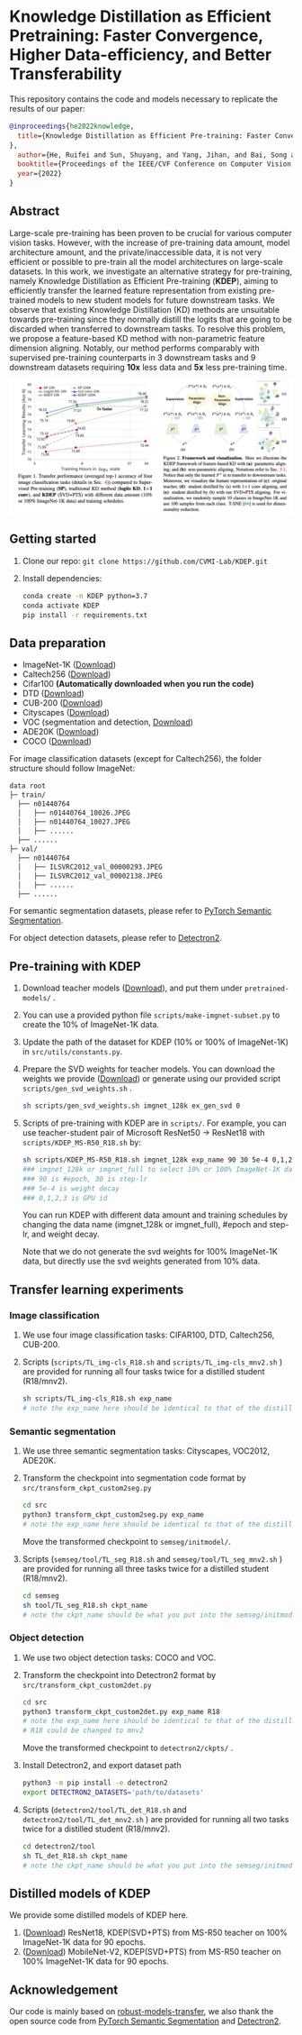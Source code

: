 # Knowledge Distillation as Efficient Pretraining: Faster Convergence, Higher Data-efficiency, and Better Transferability

This repository contains the code and models necessary to replicate the results of our paper:

```bibtex
@inproceedings{he2022knowledge,
  title={Knowledge Distillation as Efficient Pre-training: Faster Convergence, Higher Data-efficiency, and Better Transferability
},
  author={He, Ruifei and Sun, Shuyang, and Yang, Jihan, and Bai, Song and Qi, Xiaojuan},
  booktitle={Proceedings of the IEEE/CVF Conference on Computer Vision and Pattern Recognition},
  year={2022}
}
```

## Abstract

Large-scale pre-training has been proven to be crucial for various computer vision tasks.
However, with the increase of pre-training data amount, model architecture amount, and the private/inaccessible data, it is not very efficient or possible to pre-train all the model architectures on large-scale datasets. In this work, we investigate an alternative strategy for pre-training, namely Knowledge Distillation as Efficient Pre-training (**KDEP**), aiming to efficiently transfer the learned feature representation from existing pre-trained models to new student models for future downstream tasks. We observe that existing Knowledge Distillation (KD) methods are unsuitable towards pre-training since they normally distill the logits that are going to be discarded when transferred to downstream tasks. To resolve this problem, we propose a feature-based KD method with non-parametric feature dimension aligning. Notably, our method performs comparably with supervised pre-training counterparts in 3 downstream tasks and 9 downstream datasets requiring **10x** less data and **5x** less pre-training time.

![pics-cropped-1](pics-cropped-1.png)

## Getting started
1.  Clone our repo: `git clone https://github.com/CVMI-Lab/KDEP.git`

2.  Install dependencies:
    ```sh
    conda create -n KDEP python=3.7
    conda activate KDEP
    pip install -r requirements.txt
    ```

## Data preparation

* ImageNet-1K ([Download](https://www.image-net.org/)) 
* Caltech256 ([Download](http://www.vision.caltech.edu/Image_Datasets/Caltech256/))
* Cifar100 **(Automatically downloaded when you run the code)**
* DTD ([Download]( https://www.robots.ox.ac.uk/~vgg/data/dtd/))
* CUB-200 ([Download](http://www.vision.caltech.edu/visipedia/CUB-200-2011.html))
* Cityscapes ([Download](https://www.cityscapes-dataset.com/))
* VOC (segmentation and detection, [Download](http://host.robots.ox.ac.uk/pascal/VOC/))
* ADE20K ([Download](http://groups.csail.mit.edu/vision/datasets/ADE20K/))
* COCO ([Download](https://cocodataset.org/))

For image classification datasets (except for Caltech256), the folder structure should follow ImageNet:

```
data root
├─ train/
  ├── n01440764
  │   ├── n01440764_10026.JPEG
  │   ├── n01440764_10027.JPEG
  │   ├── ......
  ├── ......
├─ val/
  ├── n01440764
  │   ├── ILSVRC2012_val_00000293.JPEG
  │   ├── ILSVRC2012_val_00002138.JPEG
  │   ├── ......
  ├── ......
```

For semantic segmentation datasets, please refer to [PyTorch Semantic Segmentation](https://github.com/hszhao/semseg).

For object detection datasets, please refer to [Detectron2](https://github.com/facebookresearch/Detectron2).

## Pre-training with KDEP

1. Download teacher models ([Download](https://connecthkuhk-my.sharepoint.com/:f:/g/personal/ruifeihe_connect_hku_hk/Es4xT6QzDi9JtkFmmqXIWF4B-MAxG7z6oIDqtrZ88m5MpA?e=Jh19d1)), and put them under `pretrained-models/` .

2. You can use a provided python file `scripts/make-imgnet-subset.py` to create the 10% of ImageNet-1K data.

3. Update the path of the dataset for KDEP (10% or 100% of ImageNet-1K) in `src/utils/constants.py`.

4. Prepare the SVD weights for teacher models. You can download the weights we provide ([Download](https://connecthkuhk-my.sharepoint.com/:f:/g/personal/ruifeihe_connect_hku_hk/Es4xT6QzDi9JtkFmmqXIWF4B-MAxG7z6oIDqtrZ88m5MpA?e=Jh19d1)) or generate using our provided script `scripts/gen_svd_weights.sh` .

   ```sh
   sh scripts/gen_svd_weights.sh imgnet_128k ex_gen_svd 0
   ```

5. Scripts of pre-training with KDEP are in `scripts/`. For example, you can use teacher-student pair of Microsoft ResNet50 -> ResNet18 with `scripts/KDEP_MS-R50_R18.sh` by:

   ```sh
   sh scripts/KDEP_MS-R50_R18.sh imgnet_128k exp_name 90 30 5e-4 0,1,2,3
   ### imgnet_128k or imgnet_full to select 10% or 100% ImageNet-1K data
   ### 90 is #epoch, 30 is step-lr
   ### 5e-4 is weight decay
   ### 0,1,2,3 is GPU id
   ```

   You can run KDEP with different data amount and training schedules by changing the data name (imgnet_128k or imgnet_full), #epoch and step-lr, and weight decay. 

   Note that we do not generate the svd weights for 100% ImageNet-1K data, but directly use the svd weights generated from 10% data.

## Transfer learning experiments

### Image classification

1. We use four image classification tasks: CIFAR100, DTD, Caltech256, CUB-200. 

2. Scripts (`scripts/TL_img-cls_R18.sh` and `scripts/TL_img-cls_mnv2.sh` ) are provided for running all  four tasks twice for a distilled student (R18/mnv2). 

   ```sh
   sh scripts/TL_img-cls_R18.sh exp_name
   # note the exp_name here should be identical to that of the distilled student
   ```

### Semantic segmentation

1. We use three semantic segmentation tasks: Cityscapes, VOC2012, ADE20K.

2. Transform the checkpoint into segmentation code format by `src/transform_ckpt_custom2seg.py` 

   ```sh
   cd src
   python3 transform_ckpt_custom2seg.py exp_name
   # note the exp_name here should be identical to that of the distilled student
   ```

   Move the transformed checkpoint to `semseg/initmodel/`.

3. Scripts (`semseg/tool/TL_seg_R18.sh` and `semseg/tool/TL_seg_mnv2.sh` ) are provided for running all three tasks twice for a distilled student (R18/mnv2). 

   ```sh
   cd semseg
   sh tool/TL_seg_R18.sh ckpt_name
   # note the ckpt_name should be what you put into the semseg/initmodel/ in step1.
   ```

### Object detection

1. We use two object detection tasks: COCO and VOC.

2. Transform the checkpoint into Detectron2 format by `src/transform_ckpt_custom2det.py` 

   ```sh
   cd src
   python3 transform_ckpt_custom2det.py exp_name R18
   # note the exp_name here should be identical to that of the distilled student
   # R18 could be changed to mnv2
   ```

   Move the transformed checkpoint to `detectron2/ckpts/` .

3. Install Detectron2, and export dataset path

   ```sh
   python3 -m pip install -e detectron2
   export DETECTRON2_DATASETS='path/to/datasets'
   ```

4. Scripts (`detectron2/tool/TL_det_R18.sh` and `detectron2/tool/TL_det_mnv2.sh` ) are provided for running all two tasks twice for a distilled student (R18/mnv2). 

   ```sh
   cd detectron2/tool
   sh TL_det_R18.sh ckpt_name
   # note the ckpt_name should be what you put into the semseg/initmodel/ in step1.
   ```

## Distilled models of KDEP
We provide some distilled models of KDEP here. 
1. ([Download](https://connecthkuhk-my.sharepoint.com/:u:/g/personal/ruifeihe_connect_hku_hk/ES1ZvPYyRRlAoMdtwwYh_d0B7Sfl1ghBMs09mLEHVY5HqA?e=P7dpdJ)) ResNet18, KDEP(SVD+PTS) from MS-R50 teacher on 100% ImageNet-1K data for 90 epochs.
1. ([Download](https://connecthkuhk-my.sharepoint.com/:u:/g/personal/ruifeihe_connect_hku_hk/EeteR1gfIJZAqIypbG0LgJwBJ5sRT-GAvWU8M2WOkUlsHA?e=PiN74K)) MobileNet-V2, KDEP(SVD+PTS) from MS-R50 teacher on 100% ImageNet-1K data for 90 epochs.


## Acknowledgement

Our code is mainly based on  [robust-models-transfer](https://github.com/microsoft/robust-models-transfer), we also thank the open source code from [PyTorch Semantic Segmentation](https://github.com/hszhao/semseg) and [Detectron2](https://github.com/facebookresearch/Detectron2).

